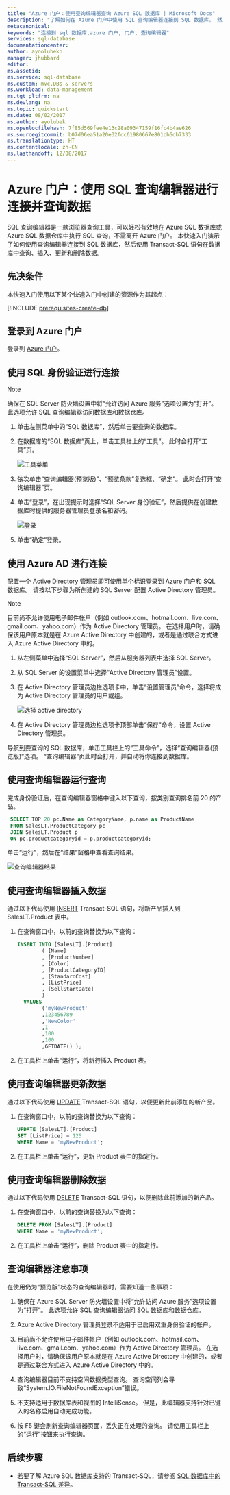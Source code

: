 ```yaml
---
title: "Azure 门户：使用查询编辑器查询 Azure SQL 数据库 | Microsoft Docs"
description: "了解如何在 Azure 门户中使用 SQL 查询编辑器连接到 SQL 数据库。 然后，通过运行 Transact-SQL (T-SQL) 语句来查询和编辑数据。"
metacanonical: 
keywords: "连接到 sql 数据库,azure 门户, 门户, 查询编辑器"
services: sql-database
documentationcenter: 
author: ayoolubeko
manager: jhubbard
editor: 
ms.assetid: 
ms.service: sql-database
ms.custom: mvc,DBs & servers
ms.workload: data-management
ms.tgt_pltfrm: na
ms.devlang: na
ms.topic: quickstart
ms.date: 08/02/2017
ms.author: ayolubek
ms.openlocfilehash: 7f85d569fee4e13c28a09347159f16fc4b4ae626
ms.sourcegitcommit: b07d06ea51a20e32fdc61980667e801cb5db7333
ms.translationtype: HT
ms.contentlocale: zh-CN
ms.lasthandoff: 12/08/2017
---
```

# <a name="azure-portal-use-the-sql-query-editor-to-connect-and-query-data"></a>Azure 门户：使用 SQL 查询编辑器进行连接并查询数据

SQL 查询编辑器是一款浏览器查询工具，可以轻松有效地在 Azure SQL 数据库或 Azure SQL 数据仓库中执行 SQL 查询，不需离开 Azure 门户。 本快速入门演示了如何使用查询编辑器连接到 SQL 数据库，然后使用 Transact-SQL 语句在数据库中查询、插入、更新和删除数据。 

## <a name="prerequisites"></a>先决条件

本快速入门使用以下某个快速入门中创建的资源作为其起点：

[!INCLUDE [prerequisites-create-db](../../includes/sql-database-connect-query-prerequisites-create-db-includes.md)]

## <a name="log-in-to-the-azure-portal"></a>登录到 Azure 门户

登录到 [Azure 门户](https://portal.azure.com/)。


## <a name="connect-using-sql-authentication"></a>使用 SQL 身份验证进行连接
> [!NOTE]
> 确保在 SQL Server 防火墙设置中将“允许访问 Azure 服务”选项设置为“打开”。 此选项允许 SQL 查询编辑器访问数据库和数据仓库。

1. 单击左侧菜单中的“SQL 数据库”，然后单击要查询的数据库。

2. 在数据库的“SQL 数据库”页上，单击工具栏上的“工具”。 此时会打开“工具”页。

    ![工具菜单](./media/sql-database-connect-query-portal/tools-menu.png)

3. 依次单击“查询编辑器(预览版)”、“预览条款”复选框、“确定”。 此时会打开“查询编辑器”页。

4. 单击“登录”，在出现提示时选择“SQL Server 身份验证”，然后提供在创建数据库时提供的服务器管理员登录名和密码。

    ![登录](./media/sql-database-connect-query-portal/login-menu.png) 

5. 单击“确定”登录。


## <a name="connect-using-azure-ad"></a>使用 Azure AD 进行连接

配置一个 Active Directory 管理员即可使用单个标识登录到 Azure 门户和 SQL 数据库。 请按以下步骤为所创建的 SQL Server 配置 Active Directory 管理员。

> [!NOTE]
> 目前尚不允许使用电子邮件帐户（例如 outlook.com、hotmail.com、live.com、gmail.com、yahoo.com）作为 Active Directory 管理员。 在选择用户时，请确保该用户原本就是在 Azure Active Directory 中创建的，或者是通过联合方式进入 Azure Active Directory 中的。

1. 从左侧菜单中选择“SQL Server”，然后从服务器列表中选择 SQL Server。

2. 从 SQL Server 的设置菜单中选择“Active Directory 管理员”设置。

3. 在 Active Directory 管理员边栏选项卡中，单击“设置管理员”命令，选择将成为 Active Directory 管理员的用户或组。

    ![选择 active directory](./media/sql-database-connect-query-portal/select-active-directory.png) 

4. 在 Active Directory 管理员边栏选项卡顶部单击“保存”命令，设置 Active Directory 管理员。

导航到要查询的 SQL 数据库，单击工具栏上的“工具命令”，选择“查询编辑器(预览版)”选项。 “查询编辑器”页此时会打开，并自动将你连接到数据库。


## <a name="run-query-using-query-editor"></a>使用查询编辑器运行查询

完成身份验证后，在查询编辑器窗格中键入以下查询，按类别查询排名前 20 的产品。

```sql
 SELECT TOP 20 pc.Name as CategoryName, p.name as ProductName
 FROM SalesLT.ProductCategory pc
 JOIN SalesLT.Product p
 ON pc.productcategoryid = p.productcategoryid;
```

单击“运行”，然后在“结果”窗格中查看查询结果。

![查询编辑器结果](./media/sql-database-connect-query-portal/query-editor-results.png)

## <a name="insert-data-using-query-editor"></a>使用查询编辑器插入数据

通过以下代码使用 [INSERT](https://msdn.microsoft.com/library/ms174335.aspx) Transact-SQL 语句，将新产品插入到 SalesLT.Product 表中。

1. 在查询窗口中，以前的查询替换为以下查询：

   ```sql
   INSERT INTO [SalesLT].[Product]
           ( [Name]
           , [ProductNumber]
           , [Color]
           , [ProductCategoryID]
           , [StandardCost]
           , [ListPrice]
           , [SellStartDate]
           )
     VALUES
           ('myNewProduct'
           ,123456789
           ,'NewColor'
           ,1
           ,100
           ,100
           ,GETDATE() );
   ```

2. 在工具栏上单击“运行”，将新行插入 Product 表。

## <a name="update-data-using-query-editor"></a>使用查询编辑器更新数据

通过以下代码使用 [UPDATE](https://msdn.microsoft.com/library/ms177523.aspx) Transact-SQL 语句，以便更新此前添加的新产品。

1. 在查询窗口中，以前的查询替换为以下查询：

   ```sql
   UPDATE [SalesLT].[Product]
   SET [ListPrice] = 125
   WHERE Name = 'myNewProduct';
   ```

2. 在工具栏上单击“运行”，更新 Product 表中的指定行。

## <a name="delete-data-using-query-editor"></a>使用查询编辑器删除数据

通过以下代码使用 [DELETE](https://msdn.microsoft.com/library/ms189835.aspx) Transact-SQL 语句，以便删除此前添加的新产品。

1. 在查询窗口中，以前的查询替换为以下查询：

   ```sql
   DELETE FROM [SalesLT].[Product]
   WHERE Name = 'myNewProduct';
   ```

2. 在工具栏上单击“运行”，删除 Product 表中的指定行。


## <a name="query-editor-considerations"></a>查询编辑器注意事项

在使用仍为“预览版”状态的查询编辑器时，需要知道一些事项：

1. 确保在 Azure SQL Server 防火墙设置中将“允许访问 Azure 服务”选项设置为“打开”。 此选项允许 SQL 查询编辑器访问 SQL 数据库和数据仓库。

2. Azure Active Directory 管理员登录不适用于已启用双重身份验证的帐户。 

3. 目前尚不允许使用电子邮件帐户（例如 outlook.com、hotmail.com、live.com、gmail.com、yahoo.com）作为 Active Directory 管理员。 在选择用户时，请确保该用户原本就是在 Azure Active Directory 中创建的，或者是通过联合方式进入 Azure Active Directory 中的。

4. 查询编辑器目前不支持空间数据类型查询。 查询空间列会导致“System.IO.FileNotFoundException”错误。

5. 不支持适用于数据库表和视图的 IntelliSense。 但是，此编辑器支持针对已键入的名称启用自动完成功能。 

6. 按 F5 键会刷新查询编辑器页面，丢失正在处理的查询。 请使用工具栏上的“运行”按钮来执行查询。


## <a name="next-steps"></a>后续步骤

- 若要了解 Azure SQL 数据库支持的 Transact-SQL，请参阅 [SQL 数据库中的 Transact-SQL 差异](sql-database-transact-sql-information.md)。
